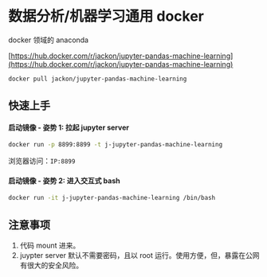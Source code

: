 # 数据分析/机器学习通用 docker

docker 领域的 anaconda


[https://hub.docker.com/r/jackon/jupyter-pandas-machine-learning](https://hub.docker.com/r/jackon/jupyter-pandas-machine-learning)

```bash
docker pull jackon/jupyter-pandas-machine-learning
```


## 快速上手

#### 启动镜像 - 姿势 1: 拉起 jupyter server

```bash
docker run -p 8899:8899 -t j-jupyter-pandas-machine-learning
```

浏览器访问：`IP:8899`

#### 启动镜像 - 姿势 2: 进入交互式 bash

```bash
docker run -it j-jupyter-pandas-machine-learning /bin/bash
```


## 注意事项

1. 代码 mount 进来。
2. juypter server 默认不需要密码，且以 root 运行。使用方便，但，暴露在公网有很大的安全风险。
